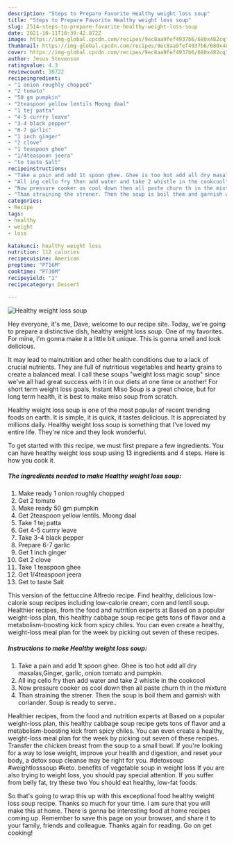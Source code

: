 ```yaml
---
description: "Steps to Prepare Favorite Healthy weight loss soup"
title: "Steps to Prepare Favorite Healthy weight loss soup"
slug: 2514-steps-to-prepare-favorite-healthy-weight-loss-soup
date: 2021-10-11T10:39:42.872Z
image: https://img-global.cpcdn.com/recipes/9ec8aa9fef4937b6/680x482cq70/healthy-weight-loss-soup-recipe-main-photo.jpg
thumbnail: https://img-global.cpcdn.com/recipes/9ec8aa9fef4937b6/680x482cq70/healthy-weight-loss-soup-recipe-main-photo.jpg
cover: https://img-global.cpcdn.com/recipes/9ec8aa9fef4937b6/680x482cq70/healthy-weight-loss-soup-recipe-main-photo.jpg
author: Jesus Stevenson
ratingvalue: 4.3
reviewcount: 30722
recipeingredient:
- "1 onion roughly chopped"
- "2 tomato"
- "50 gm pumpkin"
- "2teaspoon yellow lentils Moong daal"
- "1 tej patta"
- "4-5 currry leave"
- "3-4 black pepper"
- "6-7 garlic"
- "1 inch ginger"
- "2 clove"
- "1 teaspoon ghee"
- "1/4teaspoon jeera"
- "to taste Salt"
recipeinstructions:
- "Take a pain and add 1t spoon ghee. Ghee is too hot add all dry masalas,Ginger, garlic, onion tomato and pumpkin."
- "All ing cello fry then add water and take 2 whistle in the cookcool"
- "Now pressure cooker os cool down then all paste churn th in the mixture"
- "Than straining the strener. Then the soup is boil them and garnish with coriander. Soup is ready to serve.."
categories:
- Recipe
tags:
- healthy
- weight
- loss

katakunci: healthy weight loss 
nutrition: 112 calories
recipecuisine: American
preptime: "PT16M"
cooktime: "PT30M"
recipeyield: "1"
recipecategory: Dessert

---
```



![Healthy weight loss soup](https://img-global.cpcdn.com/recipes/9ec8aa9fef4937b6/680x482cq70/healthy-weight-loss-soup-recipe-main-photo.jpg)

Hey everyone, it's me, Dave, welcome to our recipe site. Today, we're going to prepare a distinctive dish, healthy weight loss soup. One of my favorites. For mine, I'm gonna make it a little bit unique. This is gonna smell and look delicious.

It may lead to malnutrition and other health conditions due to a lack of crucial nutrients. They are full of nutritious vegetables and hearty grains to create a balanced meal. I call these soups "weight loss magic soup" since we've all had great success with it in our diets at one time or another! For short term weight loss goals, Instant Miso Soup is a great choice, but for long term health, it is best to make miso soup from scratch.

Healthy weight loss soup is one of the most popular of recent trending foods on earth. It is simple, it is quick, it tastes delicious. It is appreciated by millions daily. Healthy weight loss soup is something that I've loved my entire life. They're nice and they look wonderful.


To get started with this recipe, we must first prepare a few ingredients. You can have healthy weight loss soup using 13 ingredients and 4 steps. Here is how you cook it.

<!--inarticleads1-->

##### The ingredients needed to make Healthy weight loss soup:

1. Make ready 1 onion roughly chopped
1. Get 2 tomato
1. Make ready 50 gm pumpkin
1. Get 2teaspoon yellow lentils. Moong daal
1. Take 1 tej patta
1. Get 4-5 currry leave
1. Take 3-4 black pepper
1. Prepare 6-7 garlic
1. Get 1 inch ginger
1. Get 2 clove
1. Take 1 teaspoon ghee
1. Get 1/4teaspoon jeera
1. Get to taste Salt


This version of the fettuccine Alfredo recipe. Find healthy, delicious low-calorie soup recipes including low-calorie cream, corn and lentil soup. Healthier recipes, from the food and nutrition experts at Based on a popular weight-loss plan, this healthy cabbage soup recipe gets tons of flavor and a metabolism-boosting kick from spicy chiles. You can even create a healthy, weight-loss meal plan for the week by picking out seven of these recipes. 

<!--inarticleads2-->

##### Instructions to make Healthy weight loss soup:

1. Take a pain and add 1t spoon ghee. Ghee is too hot add all dry masalas,Ginger, garlic, onion tomato and pumpkin.
1. All ing cello fry then add water and take 2 whistle in the cookcool
1. Now pressure cooker os cool down then all paste churn th in the mixture
1. Than straining the strener. Then the soup is boil them and garnish with coriander. Soup is ready to serve..


Healthier recipes, from the food and nutrition experts at Based on a popular weight-loss plan, this healthy cabbage soup recipe gets tons of flavor and a metabolism-boosting kick from spicy chiles. You can even create a healthy, weight-loss meal plan for the week by picking out seven of these recipes. Transfer the chicken breast from the soup to a small bowl. If you're looking for a way to lose weight, improve your health and digestion, and reset your body, a detox soup cleanse may be right for you. #detoxsoup #weightlosssoup #keto. benefits of vegetable soup in weight loss If you are also trying to weight loss, you should pay special attention. If you suffer from belly fat, try these two You should eat healthy, low-fat foods. 

So that's going to wrap this up with this exceptional food healthy weight loss soup recipe. Thanks so much for your time. I am sure that you will make this at home. There is gonna be interesting food at home recipes coming up. Remember to save this page on your browser, and share it to your family, friends and colleague. Thanks again for reading. Go on get cooking!
